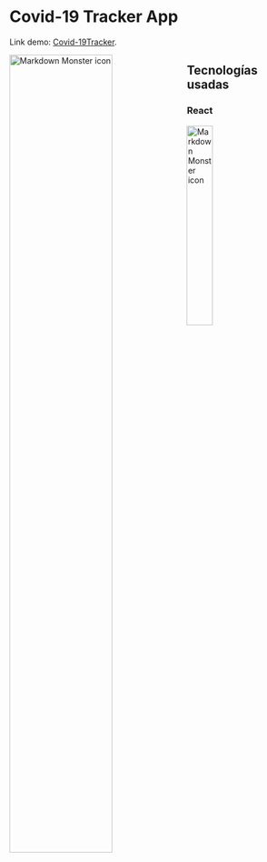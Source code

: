 # Covid-19 Tracker App

Link demo: [Covid-19Tracker](https://tracking-app-covid-19-react.netlify.app).

<img src="https://tracking-app-covid-19-react.netlify.app/static/media/logo.71cfac5a.png"
     alt="Markdown Monster icon"
     style="float: left; margin-right: 10px; width: 60%; height: 60% "/>


## Tecnologías usadas

### React
<img src="https://blog.wildix.com/wp-content/uploads/2020/06/react-logo.jpg"
     alt="Markdown Monster icon"
     style="float: left; margin-right: 10px; width: 30%; height: 30% "/>


